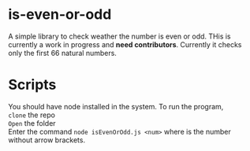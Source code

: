 # is-even-or-odd

A simple library to check weather the number is even or odd. THis is currently a work in progress and **need contributors**. Currently it checks only the first 66 natural numbers.

# Scripts
You should have node installed in the system.
To run the program, <br />
`clone` the repo <br/>
`Open` the folder <br />
Enter the command `node isEvenOrOdd.js <num>` where <num> is the number without arrow brackets.

